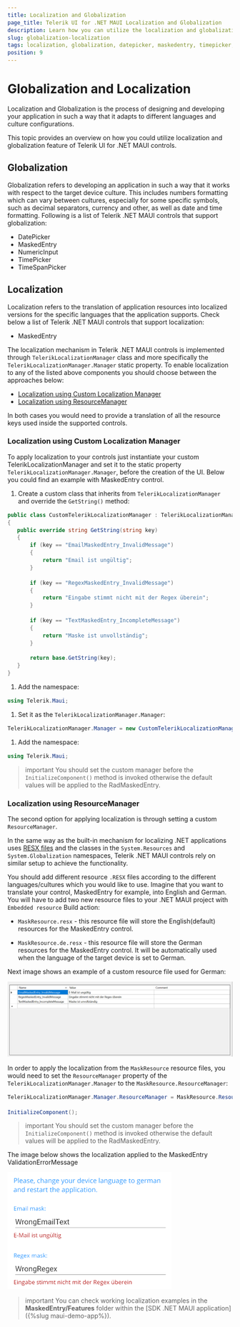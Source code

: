 ```yaml
---
title: Localization and Globalization
page_title: Telerik UI for .NET MAUI Localization and Globalization
description: Learn how you can utilize the localization and globalization features of the Telerik UI for .NET MAUI controls.
slug: globalization-localization
tags: localization, globalization, datepicker, maskedentry, timepicker, timespanpicker, culture, device culture, numeric input.
position: 9
---
```


# Globalization and Localization 

Localization and Globalization is the process of designing and developing your application in such a way that it adapts to different languages and culture configurations. 

This topic provides an overview on how you could utilize localization and globalization feature of Telerik UI for .NET MAUI controls.

## Globalization

Globalization refers to developing an application in such a way that it works with respect to the target device culture. This includes numbers formatting which can vary between cultures, especially for some specific symbols, such as decimal separators, currency and other, as well as date and time formatting. Following is a list of Telerik .NET MAUI controls that support globalization:

* DatePicker
* MaskedEntry
* NumericInput
* TimePicker
* TimeSpanPicker

## Localization

Localization refers to the translation of application resources into localized versions for the specific languages that the application supports. Check below a list of Telerik .NET MAUI controls that support localization:

* MaskedEntry

The localization mechanism in Telerik .NET MAUI controls is implemented through `TelerikLocalizationManager` class and more specifically the `TelerikLocalizationManager.Manager` static property. To enable localization to any of the listed above components you should choose between the approaches below:

* [Localization using Custom Localization Manager](#localization-using-custom-localization-manager)
* [Localization using ResourceManager](#localization-using-resourcemanager)

In both cases you would need to provide a translation of all the resource keys used inside the supported controls.

### Localization using Custom Localization Manager

To apply localization to your controls just instantiate your custom TelerikLocalizationManager and set it to the static property `TelerikLocalizationManager.Manager`, before the creation of the UI. Below you could find an example with MaskedEntry control.

1. Create a custom class that inherits from `TelerikLocalizationManager` and override the `GetString()` method:

 ```C#
 public class CustomTelerikLocalizationManager : TelerikLocalizationManager
 {
    public override string GetString(string key)
    {
        if (key == "EmailMaskedEntry_InvalidMessage")
        {
            return "Email ist ungültig";
        }

        if (key == "RegexMaskedEntry_InvalidMessage")
        {
            return "Eingabe stimmt nicht mit der Regex überein";
        }

        if (key == "TextMaskedEntry_IncompleteMessage")
        {
            return "Maske ist unvollständig";
        }
		
        return base.GetString(key);
    }
 }
 ```

1. Add the namespace:

```C#
using Telerik.Maui;
```

1. Set it as the `TelerikLocalizationManager.Manager`:

 ```C#
TelerikLocalizationManager.Manager = new CustomTelerikLocalizationManager();
 ```

1. Add the namespace:

 ```C#
using Telerik.Maui;
 ```

>important You should set the custom manager before the `InitializeComponent()` method is invoked otherwise the default values will be applied to the RadMaskedEntry.

### Localization using ResourceManager

The second option for applying localization is through setting a custom `ResourceManager`.

In the same way as the built-in mechanism for localizing .NET applications uses [RESX files](https://docs.microsoft.com/en-us/dotnet/core/extensions/create-resource-files) and the classes in the `System.Resources` and `System.Globalization` namespaces, Telerik .NET MAUI controls rely on similar setup to achieve the functionality.

You should add different resource `.RESX` files according to the different languages/cultures which you would like to use. Imagine that you want to translate your control, MaskedEntry for example, into English and German. You will have to add two new resource files to your .NET MAUI project with `Embedded resource` Build action:

* `MaskResource.resx` - this resource file will store the English(default) resources for the MaskedEntry control.

* `MaskResource.de.resx` - this resource file will store the German resources for the MaskedEntry control. It will be automatically used when the language of the target device is set to German.

Next image shows an example of a custom resource file used for German:

![custom resource file](images/maskentry-resource-file.png)

In order to apply the localization from the `MaskResource` resource files, you would need to set the `ResourceManager` property of the `TelerikLocalizationManager.Manager` to the `MaskResource.ResourceManager`: 

```C#
TelerikLocalizationManager.Manager.ResourceManager = MaskResource.ResourceManager;

InitializeComponent();
```

>important You should set the custom manager before the `InitializeComponent()` method is invoked otherwise the default values will be applied to the RadMaskedEntry.

The image below shows the localization applied to the MaskedEntry ValidationErrorMessage

![localization for masked entry](images/maskentry-localization-validation-error-message.png)

>important You can check working localization examples in the **MaskedEntry/Features** folder within the [SDK .NET MAUI application]({%slug maui-demo-app%}).
